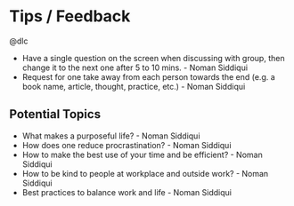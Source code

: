 # Tips / Feedback

@dlc

- Have a single question on the screen when discussing with group, then change it to the next one after 5 to 10 mins. - Noman Siddiqui
- Request for one take away from each person towards the end (e.g. a book name, article, thought, practice, etc.) - Noman Siddiqui

## Potential Topics
- What makes a purposeful life? - Noman Siddiqui
- How does one reduce procrastination? - Noman Siddiqui
- How to make the best use of your time and be efficient? - Noman Siddiqui
- How to be kind to people at workplace and outside work? - Noman Siddiqui
- Best practices to balance work and life - Noman Siddiqui